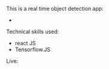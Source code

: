 This is a real time object detection app:

- 
Technical skills used:

- react JS
- Tensorflow.JS

Live: 